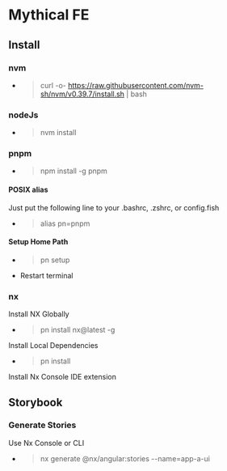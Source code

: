 # Mythical FE

## Install

### nvm

- > curl -o- https://raw.githubusercontent.com/nvm-sh/nvm/v0.39.7/install.sh | bash

### nodeJs

- > nvm install

### pnpm

- > npm install -g pnpm

#### POSIX alias

Just put the following line to your .bashrc, .zshrc, or config.fish

- > alias pn=pnpm

#### Setup Home Path

- > pn setup
- Restart terminal

### nx

Install NX Globally

- > pn install nx@latest -g

Install Local Dependencies

- > pn install

Install Nx Console IDE extension

## Storybook

### Generate Stories

Use Nx Console or CLI

- > nx generate @nx/angular:stories --name=app-a-ui
